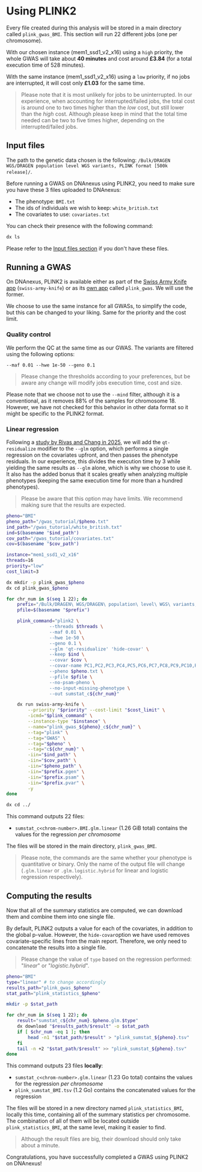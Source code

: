 # Using PLINK2

Every file created during this analysis will be stored in a main directory called `plink_gwas_BMI`.
This section will run 22 different jobs (one per chromosome).

With our chosen instance (mem1_ssd1_v2_x16) using a `high` priority, the whole GWAS will take about **40 minutes** and cost around **£3.84** (for a total execution time of 528 minutes).

With the same instance (mem1_ssd1_v2_x16) using a `low` priority, if no jobs are interrupted, it will cost only **£1.03** for the same time.

> Please note that it is most unlikely for jobs to be uninterrupted.
> In our experience, when accounting for interrupted/failed jobs, the total cost is around one to two times higher than the *low* cost, but still lower than the *high* cost. Although please keep in mind that the total time needed can be two to five times higher, depending on the interrupted/failed jobs.

## Input files

The path to the genetic data chosen is the following: `/Bulk/DRAGEN WGS/DRAGEN population level WGS variants, PLINK format [500k release]/`.

Before running a GWAS on DNAnexus using PLINK2, you need to make sure you have these 3 files uploaded to DNAnexus:

* The phenotype: `BMI.txt`
* The ids of individuals we wish to keep: `white_british.txt`
* The covariates to use: `covariates.txt`

You can check their presence with the following command:

```bash
dx ls
```

Please refer to the [Input files section](input.md) if you don't have these files.

## Running a GWAS

On DNAnexus, PLINK2 is available either as part of the [Swiss Army Knife app](https://ukbiobank.dnanexus.com/app/swiss-army-knife) (`swiss-army-knife`) or as its [own app](https://ukbiobank.dnanexus.com/app/plink_gwas) called `plink_gwas`. We will use the former.

We choose to use the same instance for all GWASs, to simplify the code, but this can be changed to your liking. Same for the priority and the cost limit.

### Quality control

We perform the QC at the same time as our GWAS. The variants are filtered using the following options:

```text
--maf 0.01 --hwe 1e-50 --geno 0.1
```

> Please change the thresholds according to your preferences, but be aware any change will modify jobs execution time, cost and size.

Please note that we choose not to use the `--mind` filter, although it is a conventional, as it removes 88% of the samples for chromosome 18.
However, we have not checked for this behavior in other data format so it might be specific to the PLINK2 format.

### Linear regression

Following a [study by Rivas and Chang in 2025](https://academic.oup.com/bioinformatics/article/41/3/btaf067/8008994), we will add the `qt-residualize` modifier to the `--glm` option, which performs a single regression on the covariates upfront, and then passes the phenotype residuals.
In our experience, this divides the execution time by 3 while yielding the same results as `--glm` alone, which is why we choose to use it.
It also has the added bonus that it scales greatly when analyzing multiple phenotypes (keeping the same execution time for more than a hundred phenotypes).

> Please be aware that this option may have limits. We recommend making sure that the results are expected.

```bash
pheno="BMI"
pheno_path="/gwas_tutorial/$pheno.txt"
ind_path="/gwas_tutorial/white_british.txt"
ind=$(basename "$ind_path")
cov_path="/gwas_tutorial/covariates.txt"
cov=$(basename "$cov_path")

instance="mem1_ssd1_v2_x16"
threads=16
priority="low"
cost_limit=3

dx mkdir -p plink_gwas_$pheno
dx cd plink_gwas_$pheno

for chr_num in $(seq 1 22); do
    prefix="/Bulk/DRAGEN\ WGS/DRAGEN\ population\ level\ WGS\ variants,\ PLINK\ format\ [500k\ release]//ukb24308_c${chr_num}_b0_v1"
    pfile=$(basename "$prefix")

    plink_command="plink2 \
                --threads $threads \
                --maf 0.01 \
                --hwe 1e-50 \
                --geno 0.1 \
                --glm 'qt-residualize' 'hide-covar' \
                --keep $ind \
                --covar $cov \
                --covar-name PC1,PC2,PC3,PC4,PC5,PC6,PC7,PC8,PC9,PC10,PC11,PC12,PC13,PC14,PC15,PC16,Age,Sex \
                --pheno $pheno.txt \
                --pfile $pfile \
                --no-psam-pheno \
                --no-input-missing-phenotype \
                --out sumstat_c${chr_num}"

    dx run swiss-army-knife \
        --priority "$priority" --cost-limit "$cost_limit" \
        -icmd="$plink_command" \
        --instance-type "$instance" \
        --name="plink_gwas_${pheno}_c${chr_num}" \
        --tag="plink" \
        --tag="GWAS" \
        --tag="$pheno" \
        --tag="c${chr_num}" \
        -iin="$ind_path" \
        -iin="$cov_path" \
        -iin="$pheno_path" \
        -iin="$prefix.pgen" \
        -iin="$prefix.psam" \
        -iin="$prefix.pvar" \
        -y
done

dx cd ../
```

This command outputs 22 files:

* `sumstat_c<chrom-number>.BMI.glm.linear` (1.26 GiB total) contains the values for the regression *per chromosome*

The files will be stored in the main directory, `plink_gwas_BMI`.

> Please note, the commands are the same whether your phenotype is quantitative or binary. Only the name of the output file will change (`.glm.linear` or `.glm.logistic.hybrid` for linear and logistic regression respectively).

## Computing the results

Now that all of the summary statistics are computed, we can download them and combine them into one single file.

By default, PLINK2 outputs a value for each of the covariates, in addition to the global p-value. However, the `hide-covar`option we have used removes covariate-specific lines from the main report. Therefore, we only need to concatenate the results into a single file.

> Please change the value of `type` based on the regression performed: "*linear*" or "*logistic.hybrid*".

```bash
pheno="BMI"
type="linear" # to change accordingly
results_path="plink_gwas_$pheno"
stat_path="plink_statistics_$pheno"

mkdir -p $stat_path

for chr_num in $(seq 1 22); do
    result="sumstat_c${chr_num}.$pheno.glm.$type"
    dx download "$results_path/$result" -o $stat_path
    if [ $chr_num -eq 1 ]; then
        head -n1 "$stat_path/$result" > "plink_sumstat_${pheno}.tsv"
    fi
    tail -n +2 "$stat_path/$result" >> "plink_sumstat_${pheno}.tsv"
done
```

This command outputs 23 files **locally**:

* `sumstat_c<chrom-number>.glm.linear` (1.23 Go total) contains the values for the regression *per chromosome*
* `plink_sumstat_BMI.tsv` (1.2 Go) contains the concatenated values for the regression

The files will be stored in a new directory named `plink_statistics_BMI`, locally this time, containing all of the summary statistics per chromosome. The combination of all of them will be located outside `plink_statistics_BMI`, at the same level, making it easier to find.

> Although the result files are big, their download should only take about a minute.

Congratulations, you have successfully completed a GWAS using PLINK2 on DNAnexus!
